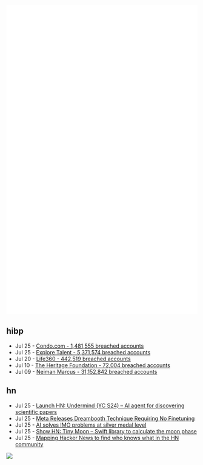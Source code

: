 ![Metrics](https://raw.githubusercontent.com/phixion/phixion/master/metrics.svg)

## hibp

<!--
for https://github.com/phixion/phixion/blob/main/.github/workflows/feeds.yml
-->
<!--START_SECTION:haveibeenpwnd-->
- Jul 25 - [Condo.com - 1,481,555 breached accounts](https://haveibeenpwned.com/PwnedWebsites#CondoCom)
- Jul 25 - [Explore Talent - 5,371,574 breached accounts](https://haveibeenpwned.com/PwnedWebsites#ExploreTalent)
- Jul 20 - [Life360 - 442,519 breached accounts](https://haveibeenpwned.com/PwnedWebsites#Life360)
- Jul 10 - [The Heritage Foundation - 72,004 breached accounts](https://haveibeenpwned.com/PwnedWebsites#TheHeritageFoundation)
- Jul 09 - [Neiman Marcus - 31,152,842 breached accounts](https://haveibeenpwned.com/PwnedWebsites#NeimanMarcus)
<!--END_SECTION:haveibeenpwnd-->

## hn

<!--
for https://github.com/phixion/phixion/blob/main/.github/workflows/feeds.yml
-->
<!--START_SECTION:hn-->
- Jul 25 - [Launch HN: Undermind (YC S24) – AI agent for discovering scientific papers](https://news.ycombinator.com/item?id=41069909)
- Jul 25 - [Meta Releases Dreambooth Technique Requiring No Finetuning](https://scontent-sjc3-1.xx.fbcdn.net/v/t39.2365-6/452604312_1010783860585222_5768506504946476980_n.pdf?_nc_cat=102&ccb=1-7&_nc_sid=3c67a6&_nc_ohc=YAv_wnbaeV4Q7kNvgFYk-3h&_nc_ht=scontent-sjc3-1.xx&oh=00_AYA8prM7RdSnA8iWL_UPB6qpQKjkeBOtp8zxoco6qb1Chw&oe=66A84FAB)
- Jul 25 - [AI solves IMO problems at silver medal level](https://deepmind.google/discover/blog/ai-solves-imo-problems-at-silver-medal-level/)
- Jul 25 - [Show HN: Tiny Moon – Swift library to calculate the moon phase](https://github.com/mannylopez/TinyMoon)
- Jul 25 - [Mapping Hacker News to find who knows what in the HN community](https://blog.wilsonl.in/hackerverse-2/#)
<!--END_SECTION:hn-->

<!--
for https://yhype.me
-->
![](https://hit.yhype.me/github/profile?user_id=13013670)
